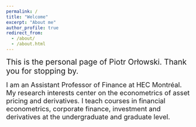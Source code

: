 ```yaml
---
permalink: /
title: "Welcome"
excerpt: "About me"
author_profile: true
redirect_from: 
  - /about/
  - /about.html
---
```


<p><span style="font-size:1.5em"> This is the personal page of Piotr Orłowski. Thank you for stopping by.</span></p>
<p><span style="font-size:1.3em"> I am an Assistant Professor of Finance at HEC Montréal. My research interests center on the econometrics of asset pricing and derivatives. I teach courses in financial econometrics, corporate finance, investment and derivatives at the undergraduate and graduate level.</span></p>